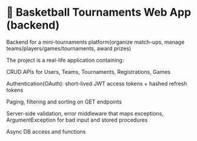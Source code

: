 # **🏀 Basketball Tournaments Web App (backend)**

Backend for a mini-tournaments platform(organize match-ups, manage teams/players/games/tournaments, award prizes)

The project is a real-life application containing:

CRUD APIs for Users, Teams, Tournaments, Registrations, Games

Authentication(OAuth): short-lived JWT access tokens + hashed refresh tokens

Paging, filtering and sorting on GET endpoints

Server-side validation, error middleware that maps exceptions, ArgumentException for bad input and stored procedures

Async DB access and functions


